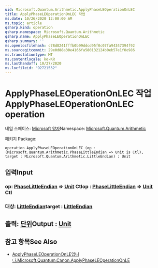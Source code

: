 ```yaml
---
uid: Microsoft.Quantum.Arithmetic.ApplyPhaseLEOperationOnLEC
title: ApplyPhaseLEOperationOnLEC 작업
ms.date: 10/26/2020 12:00:00 AM
ms.topic: article
qsharp.kind: operation
qsharp.namespace: Microsoft.Quantum.Arithmetic
qsharp.name: ApplyPhaseLEOperationOnLEC
qsharp.summary: ''
ms.openlocfilehash: c78d8241fffb0b99ddcd95f0c07fa94347394f92
ms.sourcegitcommit: 29e0d88a30e4166fa580132124b0eb57e1f0e986
ms.translationtype: MT
ms.contentlocale: ko-KR
ms.lasthandoff: 10/27/2020
ms.locfileid: "92721532"
---
```

# <a name="applyphaseleoperationonlec-operation"></a><span data-ttu-id="7e473-102">ApplyPhaseLEOperationOnLEC 작업</span><span class="sxs-lookup"><span data-stu-id="7e473-102">ApplyPhaseLEOperationOnLEC operation</span></span>

<span data-ttu-id="7e473-103">네임 스페이스: [Microsoft 양자](xref:Microsoft.Quantum.Arithmetic)</span><span class="sxs-lookup"><span data-stu-id="7e473-103">Namespace: [Microsoft.Quantum.Arithmetic](xref:Microsoft.Quantum.Arithmetic)</span></span>

<span data-ttu-id="7e473-104">패키지 [](https://nuget.org/packages/)</span><span class="sxs-lookup"><span data-stu-id="7e473-104">Package: [](https://nuget.org/packages/)</span></span>




```qsharp
operation ApplyPhaseLEOperationOnLEC (op : (Microsoft.Quantum.Arithmetic.PhaseLittleEndian => Unit is Ctl), target : Microsoft.Quantum.Arithmetic.LittleEndian) : Unit
```


## <a name="input"></a><span data-ttu-id="7e473-105">입력</span><span class="sxs-lookup"><span data-stu-id="7e473-105">Input</span></span>

### <a name="op--phaselittleendian--unit-ctl"></a><span data-ttu-id="7e473-106">op: [PhaseLittleEndian](xref:Microsoft.Quantum.Arithmetic.PhaseLittleEndian) => [Unit](xref:microsoft.quantum.lang-ref.unit) Ctl</span><span class="sxs-lookup"><span data-stu-id="7e473-106">op : [PhaseLittleEndian](xref:Microsoft.Quantum.Arithmetic.PhaseLittleEndian) => [Unit](xref:microsoft.quantum.lang-ref.unit) Ctl</span></span>




### <a name="target--littleendian"></a><span data-ttu-id="7e473-107">대상: [LittleEndian](xref:Microsoft.Quantum.Arithmetic.LittleEndian)</span><span class="sxs-lookup"><span data-stu-id="7e473-107">target : [LittleEndian](xref:Microsoft.Quantum.Arithmetic.LittleEndian)</span></span>





## <a name="output--unit"></a><span data-ttu-id="7e473-108">출력: [단위](xref:microsoft.quantum.lang-ref.unit)</span><span class="sxs-lookup"><span data-stu-id="7e473-108">Output : [Unit](xref:microsoft.quantum.lang-ref.unit)</span></span>



## <a name="see-also"></a><span data-ttu-id="7e473-109">참고 항목</span><span class="sxs-lookup"><span data-stu-id="7e473-109">See Also</span></span>

- [<span data-ttu-id="7e473-110">ApplyPhaseLEOperationOnLE입니다.</span><span class="sxs-lookup"><span data-stu-id="7e473-110">Microsoft.Quantum.Canon.ApplyPhaseLEOperationOnLE</span></span>](xref:Microsoft.Quantum.Canon.ApplyPhaseLEOperationOnLE)